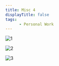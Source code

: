 ```yaml
---
title: Misc 4
displayTitle: false
tags: 
      - Personal Work
---
```


![1](https://d2w9rnfcy7mm78.cloudfront.net/13974104/original_4460a7c26c59ad4b0d24138c0d8201dc.jpg?1636903614?bc=0)

![2](https://d2w9rnfcy7mm78.cloudfront.net/13974103/original_e4ffc8b8a5bec5841f8e70b95e112b16.jpg?1636903613?bc=0)

![3](https://d2w9rnfcy7mm78.cloudfront.net/13928204/original_6e475c71befe9e1b205ef044f355de10.jpg?1636579639?bc=0)